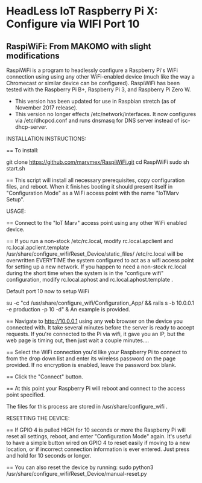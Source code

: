 # HeadLess IoT Raspberry Pi X: Configure via WIFI Port 10
## RaspiWiFi: From MAKOMO with slight modifications

RaspiWiFi is a program to headlessly configure a Raspberry Pi's WiFi connection using using any other WiFi-enabled device (much like the way a Chromecast or similar device can be configured). RaspiWiFi has been tested with the Raspberry Pi B+, Raspberry Pi 3, and Raspberry Pi Zero W.

* This version has been updated for use in Raspbian stretch (as of November 2017 release).
* This version no longer effects /etc/network/interfaces.  It now configures via /etc/dhcpcd.conf and runs dnsmasq for DNS server instead of isc-dhcp-server.




INSTALLATION INSTRUCTIONS:

== To install:

git clone https://github.com/marvmex/RaspiWiFi.git
cd RaspiWiFi
sudo sh start.sh

== This script will install all necessary prerequisites, copy configuration files, and reboot. When it finishes booting it should present itself in "Configuration Mode" as a WiFi access point with the name "IoTMarv Setup".




USAGE:

== Connect to the "IoT Marv" access point using any other WiFi enabled device.

== If you run a non-stock /etc/rc.local, modify rc.local.apclient and rc.local.apclient.template /usr/share/configure_wifi/Reset_Device/static_files/
/etc/rc.local will be overwritten EVERYTIME the system configured to act as a wifi access point for setting up a new network.
If you happen to need a non-stock rc.local during the short time when the system is in the "configure wifi" configuration, modify rc.local.aphost and rc.local.aphost.template .

Default port 10 now to setup WiFi

su -c "cd /usr/share/configure_wifi/Configuration_App/ && rails s -b 10.0.0.1 -e production -p 10 -d" &
An example is provided.

== Navigate to http://10.0.0.1 using any web browser on the device you connected with.  It take several minutes before the server is ready to accept requests.  If you're connected to the Pi via wifi, it gave you an IP, but the web page is timing out, then just wait a couple minutes....

== Select the WiFi connection you'd like your Raspberry Pi to connect to from the drop down list and enter its wireless password on the page provided. If no encryption is enabled, leave the password box blank.

== Click the "Connect" button.

== At this point your Raspberry Pi will reboot and connect to the access point specified.

The files for this process are stored in /usr/share/configure_wifi .  



RESETTING THE DEVICE:

== If GPIO 4 is pulled HIGH for 10 seconds or more the Raspberry Pi will reset all settings, reboot, and enter "Configuration Mode" again. It's useful to have a simple button wired on GPIO 4 to reset easily if moving to a new location, or if incorrect connection information is ever entered. Just press and hold for 10 seconds or longer.

== You can also reset the device by running: 
sudo python3 /usr/share/configure_wifi/Reset_Device/manual-reset.py
